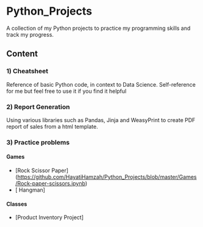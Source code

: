 # Python_Projects
A collection of my Python projects to practice my programming skills and track my progress.

## Content

### 1) Cheatsheet
Reference of basic Python code, in context to Data Science. Self-reference for me but feel free to use it if you find it helpful
### 2) Report Generation
Using various libraries such as Pandas, Jinja and WeasyPrint to create PDF report of sales from a html template.
### 3) Practice problems
#### Games
- [Rock Scissor Paper] (https://github.com/HayatiHamzah/Python_Projects/blob/master/Games/Rock-paper-scissors.ipynb)
- [ Hangman]
#### Classes
- [Product Inventory Project]
